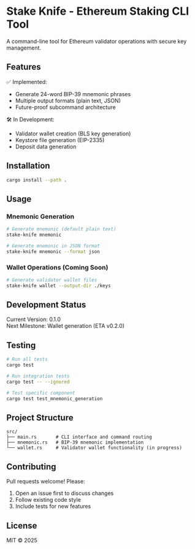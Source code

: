 # Stake Knife - Ethereum Staking CLI Tool

A command-line tool for Ethereum validator operations with secure key management.

## Features

✅ Implemented:
- Generate 24-word BIP-39 mnemonic phrases
- Multiple output formats (plain text, JSON)
- Future-proof subcommand architecture

🛠 In Development:
- Validator wallet creation (BLS key generation)
- Keystore file generation (EIP-2335)
- Deposit data generation

## Installation

```sh
cargo install --path .
```

## Usage

### Mnemonic Generation
```sh
# Generate mnemonic (default plain text)
stake-knife mnemonic

# Generate mnemonic in JSON format
stake-knife mnemonic --format json
```

### Wallet Operations (Coming Soon)
```sh
# Generate validator wallet files
stake-knife wallet --output-dir ./keys
```

## Development Status

Current Version: 0.1.0  
Next Milestone: Wallet generation (ETA v0.2.0)

## Testing

```sh
# Run all tests
cargo test

# Run integration tests
cargo test -- --ignored

# Test specific component
cargo test test_mnemonic_generation
```

## Project Structure

```
src/
├── main.rs       # CLI interface and command routing
├── mnemonic.rs   # BIP-39 mnemonic implementation
└── wallet.rs     # Validator wallet functionality (in progress)
```

## Contributing

Pull requests welcome! Please:
1. Open an issue first to discuss changes
2. Follow existing code style
3. Include tests for new features

## License

MIT © 2025
